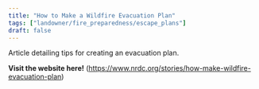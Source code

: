 ```yaml
---
title: "How to Make a Wildfire Evacuation Plan"
tags: ["landowner/fire_preparedness/escape_plans"]
draft: false
---
```


Article detailing tips for creating an evacuation plan.

**Visit the website here!** (https://www.nrdc.org/stories/how-make-wildfire-evacuation-plan)

